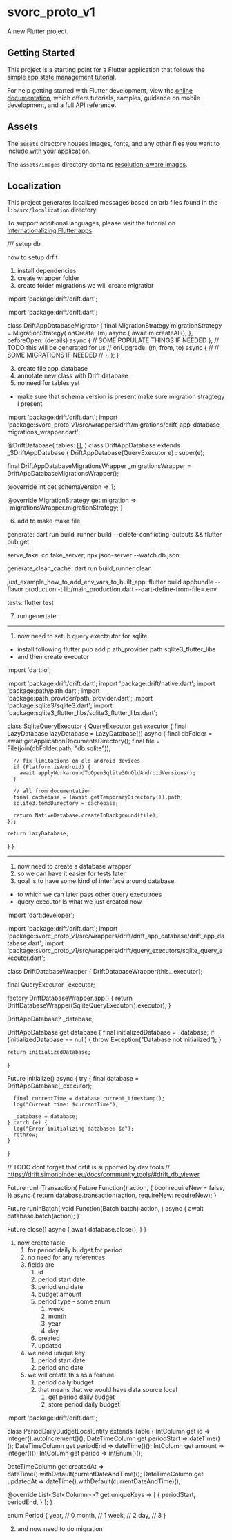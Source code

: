 # svorc_proto_v1

A new Flutter project.

## Getting Started

This project is a starting point for a Flutter application that follows the
[simple app state management
tutorial](https://flutter.dev/docs/development/data-and-backend/state-mgmt/simple).

For help getting started with Flutter development, view the
[online documentation](https://flutter.dev/docs), which offers tutorials,
samples, guidance on mobile development, and a full API reference.

## Assets

The `assets` directory houses images, fonts, and any other files you want to
include with your application.

The `assets/images` directory contains [resolution-aware
images](https://flutter.dev/docs/development/ui/assets-and-images#resolution-aware).

## Localization

This project generates localized messages based on arb files found in
the `lib/src/localization` directory.

To support additional languages, please visit the tutorial on
[Internationalizing Flutter
apps](https://flutter.dev/docs/development/accessibility-and-localization/internationalization)


/// setup db

how to setup drfit

1. install dependencies 
2. create wrapper folder 
3. create folder migrations
	we will create migratior

import 'package:drift/drift.dart';

import 'package:drift/drift.dart';

class DriftAppDatabaseMigrator {
  final MigrationStrategy migrationStrategy = MigrationStrategy(
    onCreate: (m) async {
      await m.createAll();
    },
    beforeOpen: (details) async {
      // SOME POPULATE THINGS IF NEEDED
    },
    // TODO this will be generated for us
    // onUpgrade: (m, from, to) async {
    //   // SOME MIGRATIONS IF NEEDED
    // },
  );
}



3. create file app_database
4. annotate new class with Drift database
5. no need for tables yet
- make sure that schema version is present 
make sure migration stragtegy i present


import 'package:drift/drift.dart';
import 'package:svorc_proto_v1/src/wrappers/drift/migrations/drift_app_database_migrations_wrapper.dart';

@DriftDatabase(
  tables: [],
)
class DriftAppDatabase extends _$DriftAppDatabase {
  DriftAppDatabase(QueryExecutor e) : super(e);

  final DriftAppDatabaseMigrationsWrapper _migrationsWrapper =
      DriftAppDatabaseMigrationsWrapper();

  @override
  int get schemaVersion => 1;

  @override
  MigrationStrategy get migration => _migrationsWrapper.migrationStrategy;
}

6. add to make make file

generate: 
	dart run build_runner build --delete-conflicting-outputs && flutter pub get

serve_fake: 
	cd fake_server; npx json-server --watch db.json

generate_clean_cache:
	dart run build_runner clean

just_example_how_to_add_env_vars_to_built_app:
	flutter build appbundle --flavor production -t lib/main_production.dart --dart-define-from-file=.env

tests:
	flutter test

  7. run genertate


  ------

  1. now need to setub query exectzutor for sqlite 
  - install following 
  flutter pub add p
ath_provider path sqlite3_flutter_libs
- and then create executor


import 'dart:io';

import 'package:drift/drift.dart';
import 'package:drift/native.dart';
import 'package:path/path.dart';
import 'package:path_provider/path_provider.dart';
import 'package:sqlite3/sqlite3.dart';
import 'package:sqlite3_flutter_libs/sqlite3_flutter_libs.dart';

class SqliteQueryExecutor {
  QueryExecutor get executor {
    final LazyDatabase lazyDatabase = LazyDatabase(() async {
      final dbFolder = await getApplicationDocumentsDirectory();
      final file = File(join(dbFolder.path, "db.sqlite"));

      // fix limitations on old android devices
      if (Platform.isAndroid) {
        await applyWorkaroundToOpenSqlite3OnOldAndroidVersions();
      }

      // all from documentation
      final cachebase = (await getTemporaryDirectory()).path;
      sqlite3.tempDirectory = cachebase;

      return NativeDatabase.createInBackground(file);
    });

    return lazyDatabase;
  }
}




  ------
  1. now need to create a database wrapper
  1. so we can have it easier for tests later
  2. goal is to have some kind of interface around database
  - to which we can later pass other query executroes 
  - query executor is what we just created now


  import 'dart:developer';

import 'package:drift/drift.dart';
import 'package:svorc_proto_v1/src/wrappers/drift/drift_app_database/drift_app_database.dart';
import 'package:svorc_proto_v1/src/wrappers/drift/query_executors/sqlite_query_executor.dart';

class DriftDatabaseWrapper {
  DriftDatabaseWrapper(this._executor);

  final QueryExecutor _executor;

  factory DriftDatabaseWrapper.app() {
    return DriftDatabaseWrapper(SqliteQueryExecutor().executor);
  }

  DriftAppDatabase? _database;

  DriftAppDatabase get database {
    final initializedDatabase = _database;
    if (initializedDatabase == null) {
      throw Exception("Database not initialized");
    }

    return initializedDatabase;
  }

  Future<void> initialize() async {
    try {
      final database = DriftAppDatabase(_executor);

      final currentTime = database.current_timestamp();
      log("Current time: $currentTime");

      _database = database;
    } catch (e) {
      log("Error initializing database: $e");
      rethrow;
    }
  }

  // TODO dont forget that drfit is supported by dev tools
  // https://drift.simonbinder.eu/docs/community_tools/#drift_db_viewer

  Future<T> runInTransaction<T>(
    Future<T> Function() action, {
    bool requireNew = false,
  }) async {
    return database.transaction(action, requireNew: requireNew);
  }

  Future runInBatch(
    void Function(Batch batch) action,
  ) async {
    await database.batch(action);
  }

  Future<void> close() async {
    await database.close();
  }
}

1. now create table
   1. for period daily budget for period
   2. no need for any references 
   3. fields are 
      1. id
      2. period start date
      3. period end date
      4. budget amount
      5. period type - some enum
         1. week
         2. month
         3. year
         4. day
      6. created 
      7. updated  
   4. we need unique key
      1. period start date 
      2. period end date 
   5. we will create this as a feature
      1. period daily budget
      2. that means that we would have data source local
         1. get period daily budget 
         2. store period daily budget

import 'package:drift/drift.dart';

class PeriodDailyBudgetLocalEntity extends Table {
  IntColumn get id => integer().autoIncrement()();
  DateTimeColumn get periodStart => dateTime()();
  DateTimeColumn get periodEnd => dateTime()();
  IntColumn get amount => integer()();
  IntColumn get period => intEnum<Period>()();

  DateTimeColumn get createdAt => dateTime().withDefault(currentDateAndTime)();
  DateTimeColumn get updatedAt => dateTime().withDefault(currentDateAndTime)();

  @override
  List<Set<Column<Object>>>? get uniqueKeys => [
        {
          periodStart,
          periodEnd,
        }
      ];
}

enum Period {
  year, // 0
  month, // 1
  week, // 2
  day, // 3
}





2. and now need to do migration
